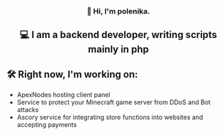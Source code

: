 <h3 align="center">
👋 Hi, I'm polenika.
</h3>

<h2 align="center">
💻 I am a backend developer, writing scripts mainly in php
</h2> 

## 🛠️ Right now, I'm working on:
* ApexNodes hosting client panel
* Service to protect your Minecraft game server from DDoS and Bot attacks
* Ascory service for integrating store functions into websites and accepting payments
